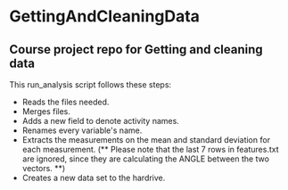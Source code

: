 # GettingAndCleaningData
## Course project repo for Getting and cleaning data

This run_analysis script follows these steps:

* Reads the files needed.
* Merges files.
* Adds a new field to denote activity names.
* Renames every variable's name.
* Extracts the measurements on the mean and standard deviation for each measurement. (** Please note that the last 7 rows in features.txt are ignored, since they are calculating the ANGLE between the two vectors. **)
* Creates a new data set to the hardrive.